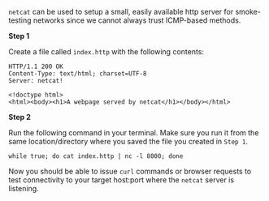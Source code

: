`netcat` can be used to setup a small, easily available http server for smoke-testing networks since we
cannot always trust ICMP-based methods.

**Step 1**

Create a file called `index.http` with the following contents: 

```
HTTP/1.1 200 OK
Content-Type: text/html; charset=UTF-8
Server: netcat!

<!doctype html>
<html><body><h1>A webpage served by netcat</h1></body></html>
```


**Step 2**

Run the following command in your terminal. Make sure you run it from the same location/directory where you
saved the file you created in `Step 1`. 

`while true; do cat index.http | nc -l 8000; done`



Now you should be able to issue `curl` commands or browser requests to test connectivity to your target host:port
where the `netcat` server is listening.
